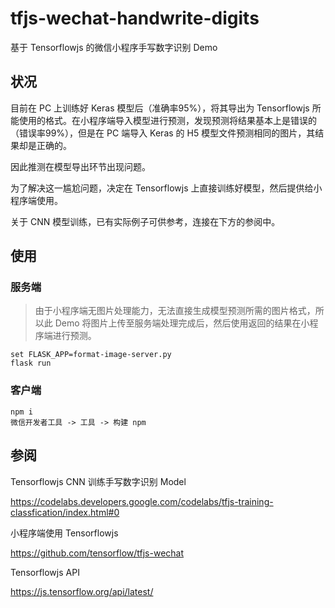 # tfjs-wechat-handwrite-digits

基于 Tensorflowjs 的微信小程序手写数字识别 Demo

## 状况

目前在 PC 上训练好 Keras 模型后（准确率95%），将其导出为 Tensorflowjs 所能使用的格式。在小程序端导入模型进行预测，发现预测将结果基本上是错误的（错误率99%），但是在 PC 端导入 Keras 的 H5 模型文件预测相同的图片，其结果却是正确的。

因此推测在模型导出环节出现问题。

为了解决这一尴尬问题，决定在 Tensorflowjs 上直接训练好模型，然后提供给小程序端使用。

关于 CNN 模型训练，已有实际例子可供参考，连接在下方的参阅中。

## 使用

### 服务端

>由于小程序端无图片处理能力，无法直接生成模型预测所需的图片格式，所以此 Demo 将图片上传至服务端处理完成后，然后使用返回的结果在小程序端进行预测。

```
set FLASK_APP=format-image-server.py
flask run
```

### 客户端

```
npm i
微信开发者工具 -> 工具 -> 构建 npm
```

## 参阅

Tensorflowjs CNN 训练手写数字识别 Model

https://codelabs.developers.google.com/codelabs/tfjs-training-classfication/index.html#0

小程序端使用 Tensorflowjs

https://github.com/tensorflow/tfjs-wechat

Tensorflowjs API

https://js.tensorflow.org/api/latest/

